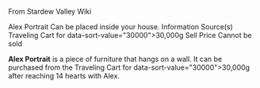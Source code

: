 From Stardew Valley Wiki

Alex Portrait Can be placed inside your house. Information Source(s) Traveling Cart for data-sort-value="30000"&gt;30,000g Sell Price Cannot be sold

**Alex Portrait** is a piece of furniture that hangs on a wall. It can be purchased from the Traveling Cart for data-sort-value="30000"&gt;30,000g after reaching 14 hearts with Alex.